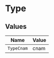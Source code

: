 # Type


## Values

| Name       | Value      |
| ---------- | ---------- |
| `TypeCnam` | cnam       |